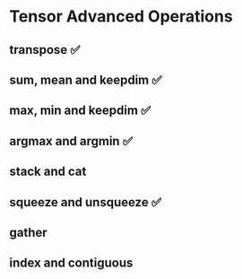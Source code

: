 # Tensor Advanced Operations

## transpose ✅

## sum, mean and keepdim ✅

## max, min and keepdim ✅

## argmax and argmin ✅

## stack and cat

## squeeze and unsqueeze ✅

## gather

## index and contiguous
